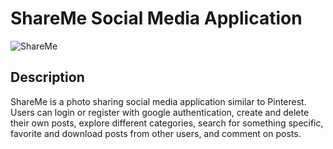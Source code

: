 # ShareMe Social Media Application
![ShareMe](https://i.ibb.co/s6dvGJN/Capture.png)

## Description
ShareMe is a photo sharing social media application similar to Pinterest. Users can login or register with google authentication, create and delete their own posts, explore different categories, search for something specific, favorite and download posts from other users, and comment on posts.
